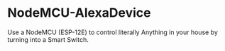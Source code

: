 # NodeMCU-AlexaDevice
Use a NodeMCU (ESP-12E) to control literally Anything in your house by turning into a Smart Switch.
